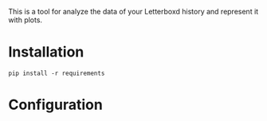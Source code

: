 This is a tool for analyze the data of your Letterboxd history and represent it with plots.

# Installation
`pip install -r requirements`

# Configuration